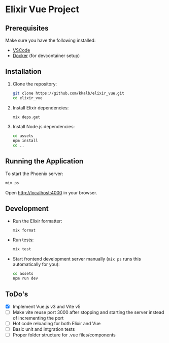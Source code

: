 # Elixir Vue Project

## Prerequisites

Make sure you have the following installed:

- [VSCode](https://code.visualstudio.com/)
- [Docker](https://www.docker.com/) (for devcontainer setup)

## Installation

1. Clone the repository:
   ```sh
   git clone https://github.com/kkalb/elixir_vue.git
   cd elixir_vue
   ```
2. Install Elixir dependencies:
   ```sh
   mix deps.get
   ```
3. Install Node.js dependencies:
   ```sh
   cd assets
   npm install
   cd ..
   ```

## Running the Application

To start the Phoenix server:
```sh
mix ps
```
Open [http://localhost:4000](http://localhost:4000) in your browser.

## Development

- Run the Elixir formatter:
  ```sh
  mix format
  ```
- Run tests:
  ```sh
  mix test
  ```
- Start frontend development server manually (`mix ps` runs this automatically for you):
  ```sh
  cd assets
  npm run dev
  ```

## ToDo's

- [x] Implement Vue.js v3 and Vite v5
- [ ] Make vite reuse port 3000 after stopping and starting the server instead of incrementing the port
- [ ] Hot code reloading for both Elixir and Vue
- [ ] Basic unit and intgration tests
- [ ] Proper folder structure for .vue files/components